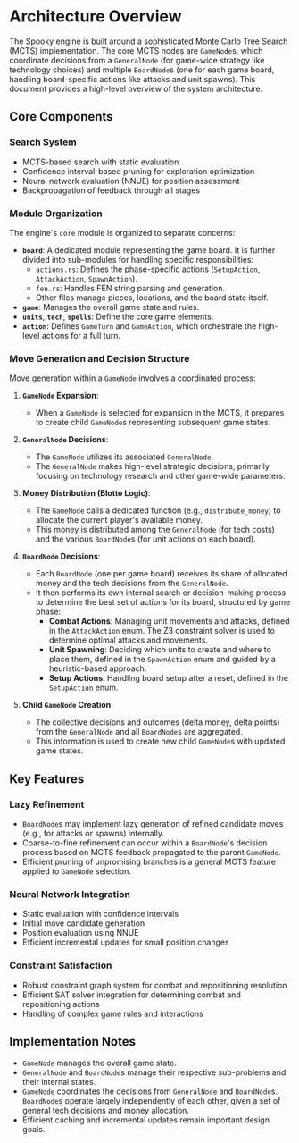 # Architecture Overview

The Spooky engine is built around a sophisticated Monte Carlo Tree Search (MCTS) implementation. The core MCTS nodes are `GameNode`s, which coordinate decisions from a `GeneralNode` (for game-wide strategy like technology choices) and multiple `BoardNode`s (one for each game board, handling board-specific actions like attacks and unit spawns). This document provides a high-level overview of the system architecture.

## Core Components

### Search System
- MCTS-based search with static evaluation
- Confidence interval-based pruning for exploration optimization
- Neural network evaluation (NNUE) for position assessment
- Backpropagation of feedback through all stages

### Module Organization
The engine's `core` module is organized to separate concerns:
- **`board`**: A dedicated module representing the game board. It is further divided into sub-modules for handling specific responsibilities:
    - `actions.rs`: Defines the phase-specific actions (`SetupAction`, `AttackAction`, `SpawnAction`).
    - `fen.rs`: Handles FEN string parsing and generation.
    - Other files manage pieces, locations, and the board state itself.
- **`game`**: Manages the overall game state and rules.
- **`units`**, **`tech`**, **`spells`**: Define the core game elements.
- **`action`**: Defines `GameTurn` and `GameAction`, which orchestrate the high-level actions for a full turn.

### Move Generation and Decision Structure
Move generation within a `GameNode` involves a coordinated process:

1.  **`GameNode` Expansion**:
    *   When a `GameNode` is selected for expansion in the MCTS, it prepares to create child `GameNode`s representing subsequent game states.

2.  **`GeneralNode` Decisions**:
    *   The `GameNode` utilizes its associated `GeneralNode`.
    *   The `GeneralNode` makes high-level strategic decisions, primarily focusing on technology research and other game-wide parameters.

3.  **Money Distribution (Blotto Logic)**:
    *   The `GameNode` calls a dedicated function (e.g., `distribute_money`) to allocate the current player's available money.
    *   This money is distributed among the `GeneralNode` (for tech costs) and the various `BoardNode`s (for unit actions on each board).

4.  **`BoardNode` Decisions**:
    *   Each `BoardNode` (one per game board) receives its share of allocated money and the tech decisions from the `GeneralNode`.
    *   It then performs its own internal search or decision-making process to determine the best set of actions for its board, structured by game phase:
        *   **Combat Actions**: Managing unit movements and attacks, defined in the `AttackAction` enum. The Z3 constraint solver is used to determine optimal attacks and movements.
        *   **Unit Spawning**: Deciding which units to create and where to place them, defined in the `SpawnAction` enum and guided by a heuristic-based approach.
        *   **Setup Actions**: Handling board setup after a reset, defined in the `SetupAction` enum.

5.  **Child `GameNode` Creation**:
    *   The collective decisions and outcomes (delta money, delta points) from the `GeneralNode` and all `BoardNode`s are aggregated.
    *   This information is used to create new child `GameNode`s with updated game states.

## Key Features

### Lazy Refinement
- `BoardNode`s may implement lazy generation of refined candidate moves (e.g., for attacks or spawns) internally.
- Coarse-to-fine refinement can occur within a `BoardNode`'s decision process based on MCTS feedback propagated to the parent `GameNode`.
- Efficient pruning of unpromising branches is a general MCTS feature applied to `GameNode` selection.

### Neural Network Integration
- Static evaluation with confidence intervals
- Initial move candidate generation
- Position evaluation using NNUE
- Efficient incremental updates for small position changes

### Constraint Satisfaction
- Robust constraint graph system for combat and repositioning resolution
- Efficient SAT solver integration for determining combat and repositioning actions
- Handling of complex game rules and interactions

## Implementation Notes

- `GameNode` manages the overall game state.
- `GeneralNode` and `BoardNode`s manage their respective sub-problems and their internal states.
- `GameNode` coordinates the decisions from `GeneralNode` and `BoardNode`s. `BoardNode`s operate largely independently of each other, given a set of general tech decisions and money allocation.
- Efficient caching and incremental updates remain important design goals.
